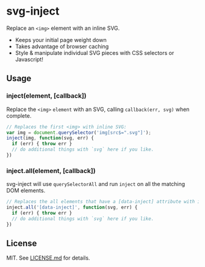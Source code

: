 # svg-inject

Replace an `<img>` element with an inline SVG.

* Keeps your initial page weight down
* Takes advantage of browser caching
* Style & manipulate individual SVG pieces with CSS selectors or Javascript!


## Usage

### inject(element, [callback]) 

Replace the `<img>` `element` with an SVG, calling `callback(err, svg)` when
complete.

``` javascript
// Replaces the first <img> with inline SVG:
var img = document.querySelector('img[src$=".svg"]');
inject(img, function(svg, err) {
  if (err) { throw err }
  // do additional things with `svg` here if you like.
})
```

### inject.all(element, [callback]) 

svg-inject will use `querySelectorAll` and run `inject` on all the matching
DOM elements.

``` javascript
// Replaces the all elements that have a [data-inject] attribute with inline SVG:
inject.all('[data-inject]', function(svg, err) {
  if (err) { throw err }
  // do additional things with `svg` here if you like.
})
```

## License

MIT. See [LICENSE.md](http://github.com/hughsk/svg-inject/blob/master/LICENSE.md) for details.
